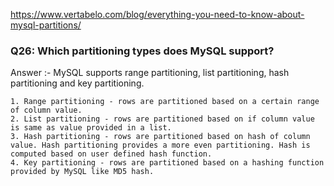https://www.vertabelo.com/blog/everything-you-need-to-know-about-mysql-partitions/

### Q26: Which partitioning types does MySQL support?
Answer :-
    MySQL supports range partitioning, list partitioning, hash partitioning and key partitioning.

    1. Range partitioning - rows are partitioned based on a certain range of column value.
    2. List partitioning - rows are partitioned based on if column value is same as value provided in a list.
    3. Hash partitioning - rows are partitioned based on hash of column value. Hash partitioning provides a more even partitioning. Hash is computed based on user defined hash function.
    4. Key partitioning - rows are partitioned based on a hashing function provided by MySQL like MD5 hash.
